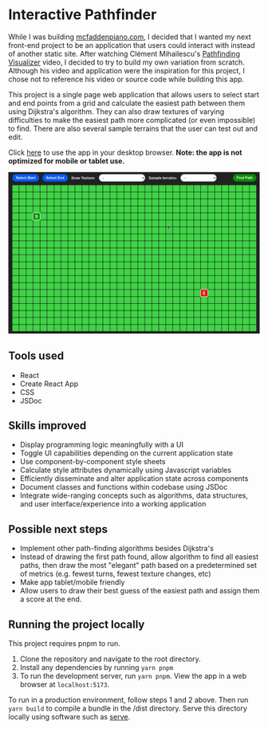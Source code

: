# Interactive Pathfinder

While I was building [mcfaddenpiano.com](https://github.com/shanemcfadden/mcfaddenpiano.com), I decided that I wanted my next front-end project to be an application that users could interact with instead of another static site. After watching Clément Mihailescu's [Pathfinding Visualizer](https://www.youtube.com/watch?v=msttfIHHkak) video, I decided to try to build my own variation from scratch. Although his video and application were the inspiration for this project, I chose not to reference his video or source code while building this app.

This project is a single page web application that allows users to select start and end points from a grid and calculate the easiest path between them using Dijkstra's algorithm. They can also draw textures of varying difficulties to make the easiest path more complicated (or even impossible) to find. There are also several sample terrains that the user can test out and edit.

Click [here](https://shanemcfadden.dev/interactive-pathfinder) to use the app in your desktop browser. **Note: the app is not optimized for mobile or tablet use.**

[![Pathfinder demonstration](static/screencap.gif)](https://shanemcfadden.dev/interactive-pathfinder)

## Tools used

- React
- Create React App
- CSS
- JSDoc

## Skills improved

- Display programming logic meaningfully with a UI
- Toggle UI capabilities depending on the current application state
- Use component-by-component style sheets
- Calculate style attributes dynamically using Javascript variables
- Efficiently disseminate and alter application state across components
- Document classes and functions within codebase using JSDoc
- Integrate wide-ranging concepts such as algorithms, data structures, and user interface/experience into a working application

## Possible next steps

- Implement other path-finding algorithms besides Dijkstra's
- Instead of drawing the first path found, allow algorithm to find all easiest paths, then draw the most "elegant" path based on a predetermined set of metrics (e.g. fewest turns, fewest texture changes, etc)
- Make app tablet/mobile friendly
- Allow users to draw their best guess of the easiest path and assign them a score at the end.

## Running the project locally

This project requires pnpm to run.

1. Clone the repository and navigate to the root directory.
1. Install any dependencies by running `yarn pnpm`
1. To run the development server, run `yarn pnpm`. View the app in a web browser at `localhost:5173`.

To run in a production environment, follow steps 1 and 2 above. Then run `yarn build` to compile a bundle in the /dist directory. Serve this directory locally using software such as [serve](https://github.com/vercel/serve).
